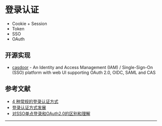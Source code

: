 # 登录认证

- Cookie + Session
- Token
- SSO
- OAuth

## 开源实现

- [casdoor](https://github.com/casdoor/casdoor) - An Identity and Access Management (IAM) / Single-Sign-On (SSO) platform with web UI supporting OAuth 2.0, OIDC, SAML and CAS

## 参考文献

- [4 种常规的登录认证方式](https://segmentfault.com/a/1190000030685155)
- [登录认证方式发展](http://wgleam.com/article/26)
- [对SSO单点登录和OAuth2.0的区别和理解](https://zebinh.github.io/2020/03/SSOANDOAuth/)

---
